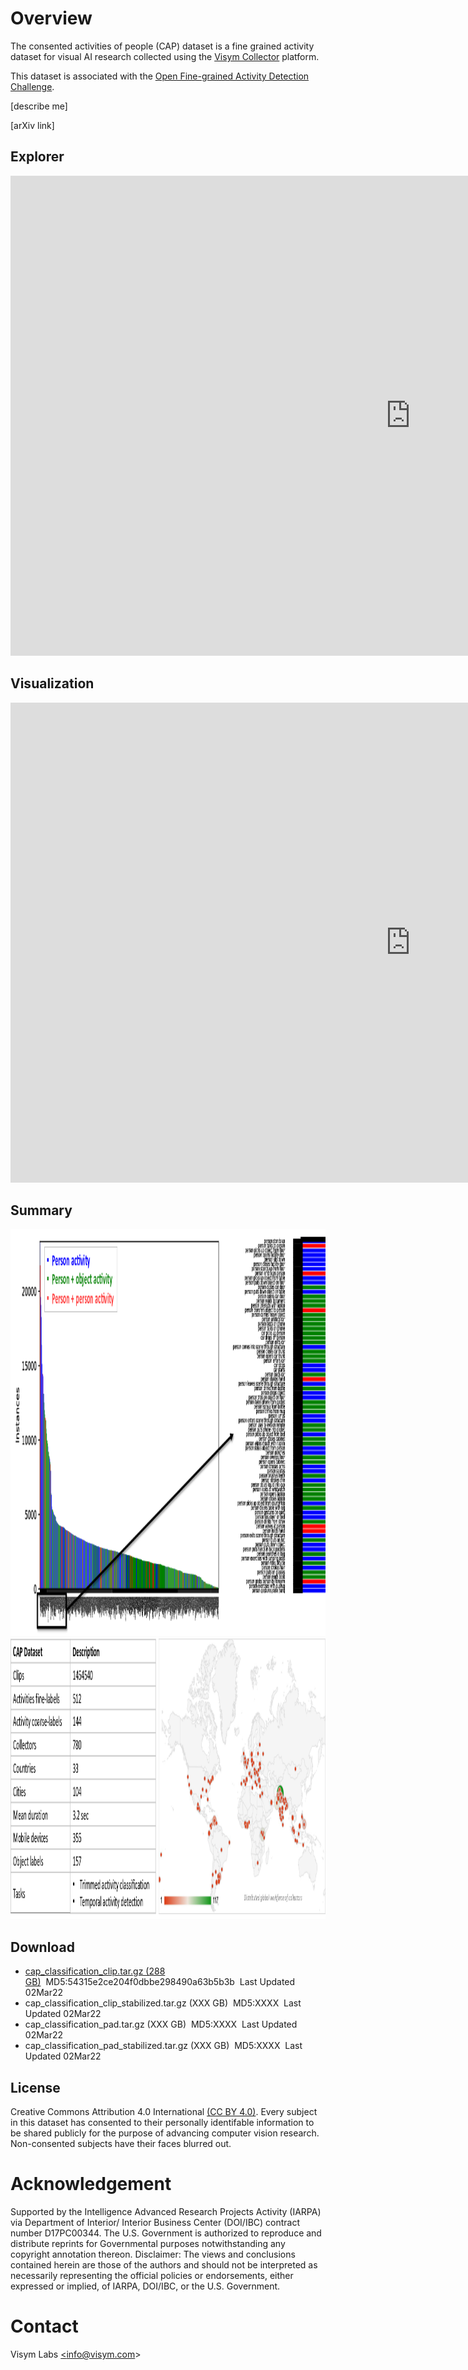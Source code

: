 

# Overview

The consented activities of people (CAP) dataset is a fine grained activity dataset for visual AI research collected using the [Visym Collector](https://visym.com/collector) platform.

This dataset is associated with the [Open Fine-grained Activity Detection Challenge](https://openfad.nist.gov).

[describe me]

[arXiv link]


## Explorer

<iframe src="https://htmlpreview.github.io/?https://github.com/visym/cap/blob/main/docs/cap_hoverpixel_selector_56K.html" style="width: 1280px; height: 768px; border: 0px;" allowfullscreen></iframe>

## Visualization

<iframe width="1280" height="768" src="https://www.youtube.com/embed/Je91vWjSHpo" title="Fine-grained Activities of Consented People" frameborder="0" allow="accelerometer; autoplay; clipboard-write; encrypted-media; gyroscope; picture-in-picture" allowfullscreen></iframe>

## Summary

<img src="cap_histogram.png" width="1280" height="651" />

<img src="cap_summary.png" width="1280" height="450" />


## Download

* [cap_classification_clip.tar.gz (288 GB)](https://dl.dropboxusercontent.com/s/XXXX/cap_classification_clip.tar.gz)&nbsp;&nbsp;MD5:54315e2ce204f0dbbe298490a63b5b3b&nbsp;&nbsp;Last Updated 02Mar22
* cap_classification_clip_stabilized.tar.gz (XXX GB)&nbsp;&nbsp;MD5:XXXX&nbsp;&nbsp;Last Updated 02Mar22
* cap_classification_pad.tar.gz (XXX GB)&nbsp;&nbsp;MD5:XXXX&nbsp;&nbsp;Last Updated 02Mar22
* cap_classification_pad_stabilized.tar.gz (XXX GB)&nbsp;&nbsp;MD5:XXXX&nbsp;&nbsp;Last Updated 02Mar22

## License

Creative Commons Attribution 4.0 International [(CC BY 4.0)](https://creativecommons.org/licenses/by/4.0/).  Every subject in this dataset has consented to their personally identifable information to be shared publicly for the purpose of advancing computer vision research.  Non-consented subjects have their faces blurred out.  

# Acknowledgement

Supported by the Intelligence Advanced Research Projects Activity (IARPA) via Department of Interior/ Interior Business Center (DOI/IBC) contract number D17PC00344. The U.S. Government is authorized to reproduce and distribute reprints for Governmental purposes notwithstanding any copyright annotation thereon. Disclaimer: The views and conclusions contained herein are those of the authors and should not be interpreted as necessarily representing the official policies or endorsements, either expressed or implied, of IARPA, DOI/IBC, or the U.S. Government.

# Contact

Visym Labs <a href="mailto:info@visym.com">&lt;info@visym.com&gt;</a>


